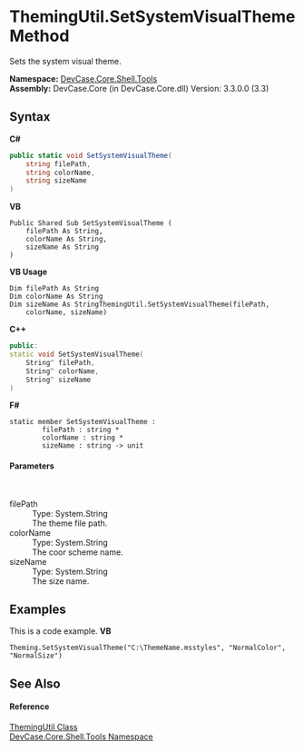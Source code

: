 # ThemingUtil.SetSystemVisualTheme Method 
 

Sets the system visual theme.

**Namespace:**&nbsp;<a href="N_DevCase_Core_Shell_Tools">DevCase.Core.Shell.Tools</a><br />**Assembly:**&nbsp;DevCase.Core (in DevCase.Core.dll) Version: 3.3.0.0 (3.3)

## Syntax

**C#**<br />
``` C#
public static void SetSystemVisualTheme(
	string filePath,
	string colorName,
	string sizeName
)
```

**VB**<br />
``` VB
Public Shared Sub SetSystemVisualTheme ( 
	filePath As String,
	colorName As String,
	sizeName As String
)
```

**VB Usage**<br />
``` VB Usage
Dim filePath As String
Dim colorName As String
Dim sizeName As StringThemingUtil.SetSystemVisualTheme(filePath, 
	colorName, sizeName)
```

**C++**<br />
``` C++
public:
static void SetSystemVisualTheme(
	String^ filePath, 
	String^ colorName, 
	String^ sizeName
)
```

**F#**<br />
``` F#
static member SetSystemVisualTheme : 
        filePath : string * 
        colorName : string * 
        sizeName : string -> unit 

```


#### Parameters
&nbsp;<dl><dt>filePath</dt><dd>Type: System.String<br />The theme file path.</dd><dt>colorName</dt><dd>Type: System.String<br />The coor scheme name.</dd><dt>sizeName</dt><dd>Type: System.String<br />The size name.</dd></dl>

## Examples
This is a code example. 
**VB**<br />
``` VB
Theming.SetSystemVisualTheme("C:\ThemeName.msstyles", "NormalColor", "NormalSize")
```


## See Also


#### Reference
<a href="T_DevCase_Core_Shell_Tools_ThemingUtil">ThemingUtil Class</a><br /><a href="N_DevCase_Core_Shell_Tools">DevCase.Core.Shell.Tools Namespace</a><br />